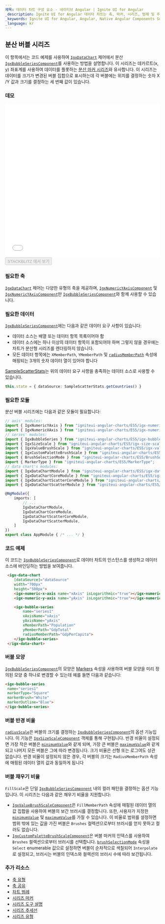 ```yaml
---
제목: 데이터 차트 구성 요소 - 네이티브 Angular | Ignite UI for Angular
_description: Ignite UI for Angular 데이터 차트는 축, 마커, 시리즈, 범례 및 주석 레이어의 모듈 식 디자인을 제공하는 차트 구성 요소입니다. 이 차트를 사용하면 동일한 차트 영역에 이러한 시각적 요소의 인스턴스를 여러 개 만들어 복합 차트 뷰를 만들 수 있습니다.
_keywords: Ignite UI for Angular, Angular, Native Angular Components Suite, Native Angular Controls, Native Angular Components, Native Angular Components Library, Angular Chart, Angular Chart Control, Angular Chart Example, Angular Chart Component, Angular Data Chart
_language: kr
---
```


## 분산 버블 시리즈

이 항목에서는 코드 예제를 사용하여 [`IgxDataChart`](datachart_series_types_scatter_bubble.md) 제어에서 분산 [`IgxBubbleSeriesComponent`](datachart_series_types_scatter_bubble.md)를 사용하는 방법을 설명합니다. 이 시리즈는
데카르트(x, y) 좌표계를 사용하여 데이터를 플롯하는 [분산 마커 시리즈](datachart_series_types_scatter_marker.md)와 유사합니다. 이 시리즈는 데이터를 크기가 변경된 버블 집합으로 표시하는데 각 버블에는 위치를 결정하는 숫자 X /Y 값과 크기를 결정하는 세 번째 값이 있습니다.

### 데모

<div class="sample-container loading" style="height: 500px">
    <iframe id="data-chart-type-scatter-series-iframe" src='{environment:demosBaseUrl}/charts/data-chart-type-scatter-series' width="100%" height="100%" seamless frameBorder="0" onload="onXPlatSampleIframeContentLoaded(this);"></iframe>
</div>
<div>
    <button data-localize="stackblitz" disabled class="stackblitz-btn" data-iframe-id="data-chart-type-scatter-series-iframe" data-demos-base-url="{environment:demosBaseUrl}">STACKBLITZ 에서 보기
    </button>
</div>

<div class="divider--half"></div>

### 필요한 축

[`IgxDataChart`](datachart_series_types_scatter_bubble.md) 제어는 다양한 유형의 축을 제공하며, [`IgxNumericYAxisComponent`](datachart_series_types_scatter_bubble.md) 및 [`IgxNumericYAxisComponent`](datachart_series_types_scatter_bubble.md)만 [`IgxBubbleSeriesComponent`](datachart_series_types_scatter_bubble.md)와 함께 사용할 수 있습니다.

### 필요한 데이터

[`IgxBubbleSeriesComponent`](datachart_series_types_scatter_bubble.md)에는 다음과 같은 데이터 요구 사항이 있습니다:

-   데이터 소스는 배열 또는 데이터 항목 목록이어야 함
-   데이터 소스에는 하나 이상의 데이터 항목이 포함되어야 하며 그렇지 않을 경우에는 차트가 분산형 시리즈를 렌더링하지 않습니다.
-   모든 데이터 항목에는 `XMemberPath`, `YMemberPath` 및 [`radiusMemberPath`](datachart_series_types_scatter_bubble.md) 속성에 매핑되는 3개의 숫자 데이터 열이 있어야 합니다

[SampleScatterStats](datachart_data_sources_stats.md)는 위의 데이터 요구 사항을 충족하는 데이터 소스로 사용할 수 있습니다.

```ts
this.state = { dataSource: SampleScatterStats.getCountries() }
```

### 필요한 모듈

분산 버블 시리즈에는 다음과 같은 모듈이 필요합니다:

```ts
// axis' modules:
import { IgxNumericYAxis } from "igniteui-angular-charts/ES5/igx-numeric-y-axis";
import { IgxNumericXAxis } from "igniteui-angular-charts/ES5/igx-numeric-x-axis";
// series' modules:
import { IgxBubbleSeries } from "igniteui-angular-charts/ES5/igx-bubble-series";
import { IgxSizeScale } from "igniteui-angular-charts/ES5/igx-size-scale";
import { IgxValueBrushScale } from "igniteui-angular-charts/ES5/igx-value-brush-scale";
import { IgxCustomPaletteBrushScale } from "igniteui-angular-charts/ES5/igx-custom-palette-brush-scale";
import { BrushSelectionMode } from "igniteui-angular-charts/ES5/BrushSelectionMode";
import { MarkerType } from "igniteui-angular-charts/ES5/MarkerType";
// data chart's modules:
import { IgxDataChartModule } from "igniteui-angular-charts/ES5/igx-data-chart-module";
import { IgxDataChartCoreModule } from "igniteui-angular-charts/ES5/igx-data-chart-core-module";
import { IgxDataChartScatterCoreModule } from "igniteui-angular-charts/ES5/igx-data-chart-scatter-core-module";
import { IgxDataChartScatterModule } from "igniteui-angular-charts/ES5/igx-data-chart-scatter-module";

@NgModule({
    imports: [
        // ...
        IgxDataChartModule,
        IgxDataChartCoreModule,
        IgxDataChartScatterCoreModule,
        IgxDataChartScatterModule,
    ]
})
export class AppModule { /* ... */ }
```

### 코드 예제

이 코드는 [`IgxBubbleSeriesComponent`](datachart_series_types_scatter_bubble.md)로 데이터 차트의 인스턴스를 생성하고 데이터 소스에 바인딩하는 방법을 보여줍니다.

```html
 <igx-data-chart
    [dataSource]="dataSource"
    width="700px"
    height="500px">
    <igx-numeric-x-axis name="xAxis" isLogarithmic="true"></igx-numeric-x-axis>
    <igx-numeric-y-axis name="yAxis" isLogarithmic="true"></igx-numeric-y-axis>

    <igx-bubble-series
        name="series1"
        xAxisName="xAxis"
        yAxisName="yAxis"
        xMemberPath="Population"
        yMemberPath="GdpTotal"
        radiusMemberPath="GdpPerCapita">
    </igx-bubble-series>
 </igx-data-chart>
```

### 버블 모양

[`IgxBubbleSeriesComponent`](datachart_series_types_scatter_bubble.md)의 모양은 [Markers](datachart_series_markers.md) 속성을 사용하여 버블 모양을 미리 정의된 모양 중 하나로 변경할 수 있는데 예를 들면 다음과 같습니다:

```html
<igx-bubble-series
 name="series1"
 markerType="Square"
 markerBrush="White"
 markerOutline="Blue">
</igx-bubble-series>
```

### 버블 반경 비율

[`radiusScale`](datachart_series_types_scatter_bubble.md)은 버블의 크기를 결정하는 [`IgxBubbleSeriesComponent`](datachart_series_types_scatter_bubble.md)의 옵션 기능입니다. 이 기능은 [`IgxSizeScaleComponent`](datachart_series_types_scatter_bubble.md) 객체를 통해 구현됩니다. 반경 비율이 설정되면 가장 작은 버블은 [`minimumValue`](datachart_series_types_scatter_bubble.md)와 같게 되며, 가장 큰 버블은 [`maximumValue`](datachart_series_types_scatter_bubble.md)와 같게 되고 나머지 모든 버블은 그에 따라 변경됩니다. 크기 비율은 선형 또는 로그여도 상관 없습니다. 반경 비율이 설정되지 않은 경우, 각 버블의 크기는 `RadiusMemberPath` 속성에 매핑된 데이터 열의 값과 동일하게 됩니다

### 버블 채우기 비율

`FillScale`은 단일 [`IgxBubbleSeriesComponent`](datachart_series_types_scatter_bubble.md) 내의 컬러 패턴을 결정하는 옵션 기능입니다. 이 시리즈는 다음과 같은 채우기 비율을 지원합니다:

-   [`IgxValueBrushScaleComponent`](datachart_series_types_scatter_bubble.md)은 `FillMemberPath` 속성에 매핑된 데이터 열의 값 집합을 사용하여 버블의 보간 브러시를 결정합니다. 또한, 사용자가 지정한 [`minimumValue`](datachart_series_types_scatter_bubble.md) 및 [`maximumValue`](datachart_series_types_scatter_bubble.md)를 가질 수 있습니다. 이 비율로 범위를 설정하면 범위 밖에 있는 값을 가진 버블은 `Brushes` 컬렉션으로부터 브러시를 얻지 못하고 컬러도 없습니다.
-   [`IgxCustomPaletteBrushScaleComponent`](datachart_series_types_scatter_bubble.md)은 버블 마커의 인덱스를 사용하여 `Brushes` 컬렉션으로부터 브러시를 선택합니다. [`brushSelectionMode`](datachart_series_types_scatter_bubble.md) 속성을 `Select` enumerable 값으로 설정하면 버블이 순차적으로 색칠되어 `Interpolate`로 설정되고, 브러시는 버블의 인덱스와 컬렉션의 브러시 수에 따라 보간됩니다.

### 추가 리소스

-   [축 유형](datachart_axis_types.md)
-   [축 공유](datachart_axis_sharing.md)
-   [차트 범례](datachart_chart_legends.md)
-   [시리즈 마커](datachart_series_markers.md)
-   [시리즈 도구 설명](datachart_series_tooltips.md)
-   [시리즈 추세선](datachart_series_trendlines.md)
-   [시리즈 유형](datachart_series_types.md)

